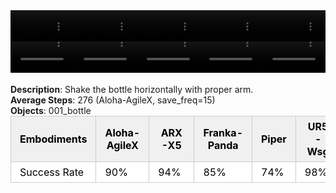 <!DOCTYPE html>
<html lang="en">
<body>
    <div style="display: flex;">
        <video src="./task_video_clean/shake_bottle_horizontally/aloha-agilex_head.mp4" controls loop muted autoplay style="width: 20.0%;"></video>
        <video src="./task_video_clean/shake_bottle_horizontally/franka-panda_head.mp4" controls loop muted autoplay style="width: 20.0%;"></video>
        <video src="./task_video_clean/shake_bottle_horizontally/ARX-X5_head.mp4" controls loop muted autoplay style="width: 20.0%;"></video>
        <video src="./task_video_clean/shake_bottle_horizontally/piper_head.mp4" controls loop muted autoplay style="width: 20.0%;"></video>
        <video src="./task_video_clean/shake_bottle_horizontally/ur5-wsg_head.mp4" controls loop muted autoplay style="width: 20.0%;"></video>
    </div>
    <div style="display: flex;">
        <video src="./task_video_clean/shake_bottle_horizontally/aloha-agilex_world.mp4" controls loop muted autoplay style="width: 20.0%;"></video>
        <video src="./task_video_clean/shake_bottle_horizontally/franka-panda_world.mp4" controls loop muted autoplay style="width: 20.0%;"></video>
        <video src="./task_video_clean/shake_bottle_horizontally/ARX-X5_world.mp4" controls loop muted autoplay style="width: 20.0%;"></video>
        <video src="./task_video_clean/shake_bottle_horizontally/piper_world.mp4" controls loop muted autoplay style="width: 20.0%;"></video>
        <video src="./task_video_clean/shake_bottle_horizontally/ur5-wsg_world.mp4" controls loop muted autoplay style="width: 20.0%;"></video>
    </div>
    <br><b>Description</b>: Shake the bottle horizontally with proper arm.<br>
    <b>Average Steps</b>: 276 (Aloha-AgileX, save_freq=15)<br>
    <b>Objects</b>: 001_bottle<br>
    <table style="margin:0 auto;border-collapse:collapse;width:auto;min-width:180px;background-color:white;">
        <thead>
            <tr style="background:#f0f0f0;">
                <th style="border:1px solid #ccc;padding:6px 14px;color:black;">Embodiments</th>
                <th style="border:1px solid #ccc;padding:6px 14px;color:black;">Aloha-AgileX</th>
                <th style="border:1px solid #ccc;padding:6px 14px;color:black;">ARX-X5</th>
                <th style="border:1px solid #ccc;padding:6px 14px;color:black;">Franka-Panda</th>
                <th style="border:1px solid #ccc;padding:6px 14px;color:black;">Piper</th>
                <th style="border:1px solid #ccc;padding:6px 14px;color:black;">UR5-Wsg</th>
            </tr>
        </thead>
        <tbody>
            <tr style="background:white;">
                <td style="border:1px solid #ccc;padding:6px 14px;color:black;">Success Rate</td>
                <td style="border:1px solid #ccc;padding:6px 14px;color:black;">90%</td>
                <td style="border:1px solid #ccc;padding:6px 14px;color:black;">94%</td>
                <td style="border:1px solid #ccc;padding:6px 14px;color:black;">85%</td>
                <td style="border:1px solid #ccc;padding:6px 14px;color:black;">74%</td>
                <td style="border:1px solid #ccc;padding:6px 14px;color:black;">98%</td>
            </tr>
        </tbody>
    </table>
</body>
</html>
